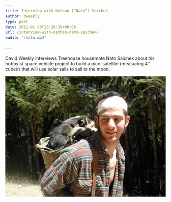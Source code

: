 ```yaml
---
title: Interview with Nathan (“Nato”) Saichek
author: dweekly
type: post
date: 2011-01-30T23:26:35+00:00
url: /interview-with-nathan-nato-saichek/
audio: "/nato.mp3"

---
```

David Weekly interviews Treehouse housemate Nato Saichek about his hobbyist space vehicle project to build a pico-satellite (measuring 4&#8243; cubed) that will use solar sails to sail to the moon.

![Nato](nato.jpeg)


